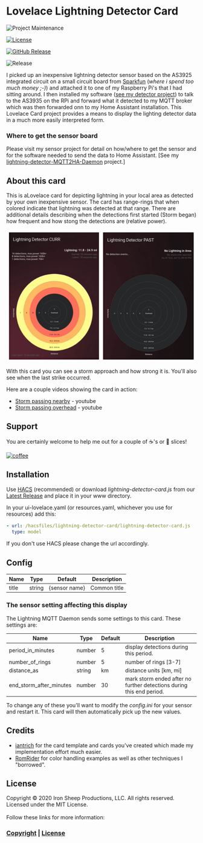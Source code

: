 # Lovelace Lightning Detector Card

![Project Maintenance][maintenance-shield]

[![License][license-shield]](LICENSE)

[![GitHub Release][releases-shield]][releases]

![Release](https://github.com/ironsheep/lovelace-lightning-detector-card/workflows/Release/badge.svg?branch=v1.0.0)

I picked up an inexpensive lightning detector sensor based on the AS3925 integrated circuit on a small circuit board from [Sparkfun](https://www.sparkfun.com) (*where i spend too much money ;-)*) and attached it to one of my Raspberry Pi's that I had sitting around.  I then installed my software ([see my detector project](https://github.com/ironsheep/lightning-detector-MQTT2HA-Daemon)) to talk to the AS3935 on the RPi  and forward what it detected to my MQTT broker which was then forwarded onn to my Home Assistant installation.  This Lovelace Card project provides a means to display the lighting detector data in a much more easily interpreted form.

### Where to get the sensor board

Please visit my sensor project for detail on how/where to get the sensor and for the software needed to send the data to Home Assistant. [See my [lightning-detector-MQTT2HA-Daemon](https://github.com/ironsheep/lightning-detector-MQTT2HA-Daemon) project.]



## About this card

This is aLovelace card for depicting lightning in your local area as detected by your own inexpensive sensor. The card has range-rings that when colored indicate that lightning was detected at that range. There are additional details describing when the detections first started (Storm began) how frequent and how stong the detections are (relative power).

![Discovered by Home Assistant](./Docs/images/Actual-Cards.png)

With this card you can see a storm approach and how strong it is. You'll also see when the last strike occurred.

Here are a couple videos showing the card in action:

- [Storm passing nearby](https://youtu.be/JqDANkaNPYQ) - youtube
- [Storm passing overhead](https://youtu.be/8p5WBOeDCfc) - youtube


## Support

You are certainly welcome to help me out for a couple of :coffee:'s or :pizza: slices!

[![coffee](https://www.buymeacoffee.com/assets/img/custom_images/black_img.png)](https://www.buymeacoffee.com/ironsheep)


## Installation

Use [HACS](https://github.com/custom-components/hacs) (recommended)
or download *lightning-detector-card.js* from our [Latest Release](https://github.com/ironsheep/lovelace-lightning-detector-card/releases/latest) and place it in your www directory.

In your ui-lovelace.yaml (or resources.yaml, whichever you use for resources) add this:

```yaml
- url: /hacsfiles/lightning-detector-card/lightning-detector-card.js
  type: model
```

If you don't use HACS please change the url accordingly.

## Config

| Name             | Type   | Default       | Description                 |
| ---------------- | ------ | ------------- | --------------------------- |
| title            | string |  {sensor name}             | Common title                

### The sensor setting affecting this display

The Lightning MQTT Daemon sends some settings to this card. These settings are:


| Name             | Type   | Default       | Description                 |
| ---------------- | ------ | ------------- | --------------------------- |
| period\_in\_minutes        | number |  5   | display detections during this period.            
| number\_of\_rings          | number |  5   | number of rings [3-7]    
| distance\_as               | string |  km  | distance units [km, mi]     
| end\_storm\_after\_minutes | number |  30  | mark storm ended after no further detections during this end period.  

To change any of these you'll want to modify the *config.ini* for your sensor and restart it. This card will then automatically pick up the new values.                 

## Credits

- [iantrich](https://github.com/iantrich) for the card template and cards you've created which made my implementation effort much easier.
- [RomRider](https://github.com/RomRider) for color handling examples as well as other techniques I "borrowed".

## License

Copyright © 2020 Iron Sheep Productions, LLC. All rights reserved.<br />
Licensed under the MIT License. <br>
<br>
Follow these links for more information:

### [Copyright](copyright) | [License](LICENSE)

[maintenance-shield]: https://img.shields.io/badge/maintainer-S%20M%20Moraco%20%40ironsheepbiz-blue.svg?style=for-the-badge
[license-shield]: https://camo.githubusercontent.com/bc04f96d911ea5f6e3b00e44fc0731ea74c8e1e9/68747470733a2f2f696d672e736869656c64732e696f2f6769746875622f6c6963656e73652f69616e74726963682f746578742d646976696465722d726f772e7376673f7374796c653d666f722d7468652d6261646765
[releases-shield]: https://img.shields.io/github/release/ironsheep/lovelace-lightning-detector-card.svg?style=for-the-badge
[releases]: https://github.com/ironsheep/lovelace-lightning-detector-card/releases